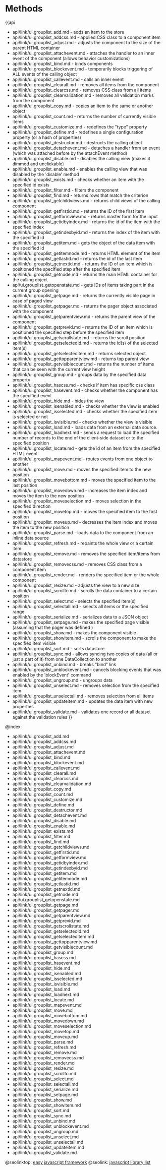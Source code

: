 Methods
=======

{{api
- api/link/ui.grouplist_add.md - adds an item to the store
- api/link/ui.grouplist_addcss.md - applied CSS class to a component item
- api/link/ui.grouplist_adjust.md - adjusts the component to the size of the parent HTML container
- api/link/ui.grouplist_attachevent.md - attaches the handler to an inner event of the component (allows behavior customizations)
- api/link/ui.grouplist_bind.md - binds components
- api/link/ui.grouplist_blockevent.md - temporarily blocks triggering of ALL events of the calling object
- api/link/ui.grouplist_callevent.md - calls an inner event
- api/link/ui.grouplist_clearall.md - removes all items from the component
- api/link/ui.grouplist_clearcss.md - removes CSS class from all items
- api/link/ui.grouplist_clearvalidation.md - removes all validation marks from the component
- api/link/ui.grouplist_copy.md - copies an item to the same or another object
- api/link/ui.grouplist_count.md - returns the number of currently visible items
- api/link/ui.grouplist_customize.md - redefines the "type" property
- api/link/ui.grouplist_define.md - redefines a single configuration property (or a hash of properties)
- api/link/ui.grouplist_destructor.md - destructs the calling object
- api/link/ui.grouplist_detachevent.md - detaches a handler from an event (which was attached before by the attachEvent method)
- api/link/ui.grouplist_disable.md - disables the calling view (makes it dimmed and unclickable)
- api/link/ui.grouplist_enable.md - enables the calling view that was disabled by the 'disable' method
- api/link/ui.grouplist_exists.md - checks whether an item with the specified id exists
- api/link/ui.grouplist_filter.md - filters the component
- api/link/ui.grouplist_find.md - returns rows that match the criterion
- api/link/ui.grouplist_getchildviews.md - returns child views of the calling component
- api/link/ui.grouplist_getfirstid.md - returns the ID of the first item
- api/link/ui.grouplist_getformview.md - returns master form for the input
- api/link/ui.grouplist_getidbyindex.md - returns the id of the item with the specified index
- api/link/ui.grouplist_getindexbyid.md - returns the index of the item with the specified id
- api/link/ui.grouplist_getitem.md - gets the object of the data item with the specified id
- api/link/ui.grouplist_getitemnode.md - returns HTML element of the item
- api/link/ui.grouplist_getlastid.md - returns the id of the last item
- api/link/ui.grouplist_getnextid.md - returns the ID of an item which is positioned the specified step after the specified item
- api/link/ui.grouplist_getnode.md - returns the main HTML container for the calling object
- api/ui.grouplist_getopenstate.md - gets IDs of items taking part in the current group opening
- api/link/ui.grouplist_getpage.md - returns the currently visible page in case of paged view
- api/link/ui.grouplist_getpager.md - returns the pager object associated with the component
- api/link/ui.grouplist_getparentview.md - returns the parent view of the component
- api/link/ui.grouplist_getprevid.md - returns the ID of an item which is positioned the specified step before the specified item
- api/link/ui.grouplist_getscrollstate.md - returns the scroll position
- api/link/ui.grouplist_getselectedid.md - returns the id(s) of the selected item(s)
- api/link/ui.grouplist_getselecteditem.md - returns selected object
- api/link/ui.grouplist_gettopparentview.md - returns top parent view
- api/link/ui.grouplist_getvisiblecount.md - returns the number of items that can be seen with the current view height
- api/link/ui.grouplist_group.md - groups data by the specified data property
- api/link/ui.grouplist_hascss.md - checks if item has specific css class
- api/link/ui.grouplist_hasevent.md - checks whether the component has the specified event
- api/link/ui.grouplist_hide.md - hides the view
- api/link/ui.grouplist_isenabled.md - checks whether the view is enabled
- api/link/ui.grouplist_isselected.md - checks whether the specified item is selected or not
- api/link/ui.grouplist_isvisible.md - checks whether the view is visible
- api/link/ui.grouplist_load.md - loads data from an external data source.
- api/link/ui.grouplist_loadnext.md - sends a request to load the specified number of records to the end of the client-side dataset or to the specified position
- api/link/ui.grouplist_locate.md - gets the id of an item from the specified HTML event
- api/link/ui.grouplist_mapevent.md - routes events from one object to another
- api/link/ui.grouplist_move.md - moves the specified item to the new position
- api/link/ui.grouplist_movebottom.md - moves the specified item to the last position
- api/link/ui.grouplist_movedown.md - increases the item index and moves the item to the new position
- api/link/ui.grouplist_moveselection.md - moves selection in the specified direction
- api/link/ui.grouplist_movetop.md - moves the specified item to the first position
- api/link/ui.grouplist_moveup.md - decreases the item index and moves the item to the new position
- api/link/ui.grouplist_parse.md - loads data to the component from an inline data source
- api/link/ui.grouplist_refresh.md - repaints the whole view or a certain item
- api/link/ui.grouplist_remove.md - removes the specified item/items from datastore
- api/link/ui.grouplist_removecss.md - removes CSS class from a component item
- api/link/ui.grouplist_render.md - renders the specified item or the whole component
- api/link/ui.grouplist_resize.md - adjusts the view to a new size
- api/link/ui.grouplist_scrollto.md - scrolls the data container to a certain position
- api/link/ui.grouplist_select.md - selects the specified item(s)
- api/link/ui.grouplist_selectall.md - selects all items or the specified range
- api/link/ui.grouplist_serialize.md - serializes data to a JSON object
- api/link/ui.grouplist_setpage.md - makes the specified page visible (assuming that the pager was defined )
- api/link/ui.grouplist_show.md - makes the component visible
- api/link/ui.grouplist_showitem.md - scrolls the component to make the specified item visible
- api/link/ui.grouplist_sort.md - sorts datastore
- api/link/ui.grouplist_sync.md - allows syncing two copies of data (all or just a part of it) from one DataCollection to another
- api/link/ui.grouplist_unbind.md - breaks "bind" link
- api/link/ui.grouplist_unblockevent.md - cancels blocking events that was enabled by the 'blockEvent' command
- api/link/ui.grouplist_ungroup.md - ungroups data
- api/link/ui.grouplist_unselect.md - removes selection from the specified item
- api/link/ui.grouplist_unselectall.md - removes selection from all items
- api/link/ui.grouplist_updateitem.md - updates the data item with new properties
- api/link/ui.grouplist_validate.md - validates one record or all dataset against the validation rules
}}

@index:
- api/link/ui.grouplist_add.md
- api/link/ui.grouplist_addcss.md
- api/link/ui.grouplist_adjust.md
- api/link/ui.grouplist_attachevent.md
- api/link/ui.grouplist_bind.md
- api/link/ui.grouplist_blockevent.md
- api/link/ui.grouplist_callevent.md
- api/link/ui.grouplist_clearall.md
- api/link/ui.grouplist_clearcss.md
- api/link/ui.grouplist_clearvalidation.md
- api/link/ui.grouplist_copy.md
- api/link/ui.grouplist_count.md
- api/link/ui.grouplist_customize.md
- api/link/ui.grouplist_define.md
- api/link/ui.grouplist_destructor.md
- api/link/ui.grouplist_detachevent.md
- api/link/ui.grouplist_disable.md
- api/link/ui.grouplist_enable.md
- api/link/ui.grouplist_exists.md
- api/link/ui.grouplist_filter.md
- api/link/ui.grouplist_find.md
- api/link/ui.grouplist_getchildviews.md
- api/link/ui.grouplist_getfirstid.md
- api/link/ui.grouplist_getformview.md
- api/link/ui.grouplist_getidbyindex.md
- api/link/ui.grouplist_getindexbyid.md
- api/link/ui.grouplist_getitem.md
- api/link/ui.grouplist_getitemnode.md
- api/link/ui.grouplist_getlastid.md
- api/link/ui.grouplist_getnextid.md
- api/link/ui.grouplist_getnode.md
- api/ui.grouplist_getopenstate.md
- api/link/ui.grouplist_getpage.md
- api/link/ui.grouplist_getpager.md
- api/link/ui.grouplist_getparentview.md
- api/link/ui.grouplist_getprevid.md
- api/link/ui.grouplist_getscrollstate.md
- api/link/ui.grouplist_getselectedid.md
- api/link/ui.grouplist_getselecteditem.md
- api/link/ui.grouplist_gettopparentview.md
- api/link/ui.grouplist_getvisiblecount.md
- api/link/ui.grouplist_group.md
- api/link/ui.grouplist_hascss.md
- api/link/ui.grouplist_hasevent.md
- api/link/ui.grouplist_hide.md
- api/link/ui.grouplist_isenabled.md
- api/link/ui.grouplist_isselected.md
- api/link/ui.grouplist_isvisible.md
- api/link/ui.grouplist_load.md
- api/link/ui.grouplist_loadnext.md
- api/link/ui.grouplist_locate.md
- api/link/ui.grouplist_mapevent.md
- api/link/ui.grouplist_move.md
- api/link/ui.grouplist_movebottom.md
- api/link/ui.grouplist_movedown.md
- api/link/ui.grouplist_moveselection.md
- api/link/ui.grouplist_movetop.md
- api/link/ui.grouplist_moveup.md
- api/link/ui.grouplist_parse.md
- api/link/ui.grouplist_refresh.md
- api/link/ui.grouplist_remove.md
- api/link/ui.grouplist_removecss.md
- api/link/ui.grouplist_render.md
- api/link/ui.grouplist_resize.md
- api/link/ui.grouplist_scrollto.md
- api/link/ui.grouplist_select.md
- api/link/ui.grouplist_selectall.md
- api/link/ui.grouplist_serialize.md
- api/link/ui.grouplist_setpage.md
- api/link/ui.grouplist_show.md
- api/link/ui.grouplist_showitem.md
- api/link/ui.grouplist_sort.md
- api/link/ui.grouplist_sync.md
- api/link/ui.grouplist_unbind.md
- api/link/ui.grouplist_unblockevent.md
- api/link/ui.grouplist_ungroup.md
- api/link/ui.grouplist_unselect.md
- api/link/ui.grouplist_unselectall.md
- api/link/ui.grouplist_updateitem.md
- api/link/ui.grouplist_validate.md




@seolinktop: [easy javascript framework](https://webix.com)
@seolink: [javascript library list](https://webix.com/widget/list/)